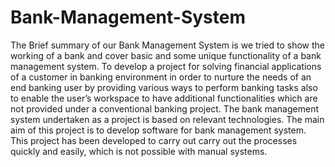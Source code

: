 # Bank-Management-System
The Brief summary of our Bank Management System is we tried to show the working of a bank and cover basic and some unique functionality of a bank management system. To develop a project for solving financial applications of a customer in banking environment in order to nurture the needs of an end banking user by providing various ways to perform banking tasks also to enable the user’s workspace to have additional functionalities which are not provided under a conventional banking project. The bank management system undertaken as a project is based on relevant technologies. The main aim of this project is to develop software for bank management system. This project has been developed to carry out carry out the processes quickly and easily, which is not possible with manual systems.
